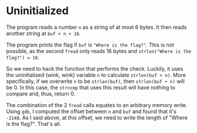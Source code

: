 # Uninitialized
The program reads a number `n` as a string of at most 6 bytes.
It then reads another string at `buf + n + 16`.

The program prints the flag if `buf` is `"Where is the flag?"`.
This is not possible, as the second `fread` only reads 16 bytes and `strlen("Where is the flag?") = 18`.

So we need to hack the function that performs the check.
Luckily, it uses the uninitialised (wink, wink) variable `n` to calculate `strlen(buf + n)`.
More specifically, if we overwrite `n` to be `strlen(buf)`, then `strlen(buf + n)` will be 0.
In this case, the `strncmp` that uses this result will have nothing to compare and, thus, return 0.

The combination of the 2 `fread` calls equates to an arbitrary memory write.
Using `gdb`, I computed the offset between `n` and `buf` and found that it's `-2148`.
As I said above, at this offset, we need to write the length of "Where is the flag?".
That's all.
